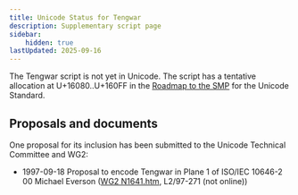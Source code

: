 ```yaml
---
title: Unicode Status for Tengwar
description: Supplementary script page
sidebar:
    hidden: true
lastUpdated: 2025-09-16
---
```


The Tengwar script is not yet in Unicode. The script has a tentative allocation at U+16080..U+160FF in the [Roadmap to the SMP](http://www.unicode.org/roadmaps/smp/) for the Unicode Standard.

## Proposals and documents

One proposal for its inclusion has been submitted to the Unicode Technical Committee and WG2:
- 1997-09-18 Proposal to encode Tengwar in Plane 1 of ISO/IEC 10646-2 00 Michael Everson ([WG2 N1641.htm](https://www.unicode.org/wg2/docs/n1641/n1641.htm), L2/97-271 (not online))
